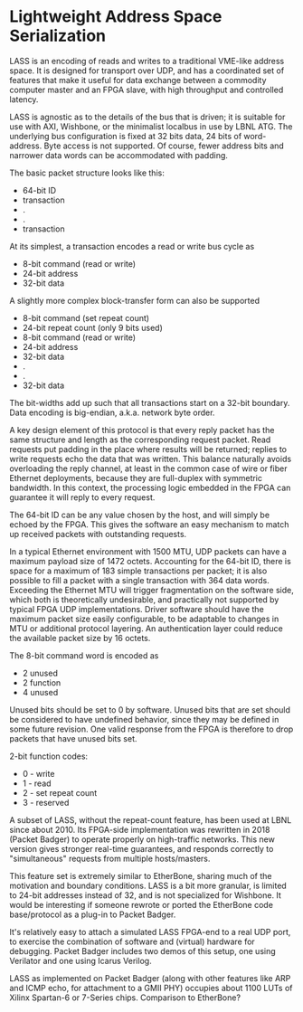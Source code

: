 # Lightweight Address Space Serialization

LASS is an encoding of reads and writes to a traditional VME-like address space.
It is designed for transport over UDP, and has a coordinated set of features
that make it useful for data exchange between a commodity computer master and
an FPGA slave, with high throughput and controlled latency.

LASS is agnostic as to the details of the bus that is driven; it is suitable
for use with AXI, Wishbone, or the minimalist localbus in use by LBNL ATG.
The underlying bus configuration is fixed at 32 bits data, 24 bits of
word-address.  Byte access is not supported.  Of course, fewer address bits
and narrower data words can be accommodated with padding.

The basic packet structure looks like this:

* 64-bit ID
* transaction
* .
* .
* transaction

At its simplest, a transaction encodes a read or write bus cycle as

* 8-bit command (read or write)
* 24-bit address
* 32-bit data

A slightly more complex block-transfer form can also be supported

* 8-bit command (set repeat count)
* 24-bit repeat count (only 9 bits used)
* 8-bit command (read or write)
* 24-bit address
* 32-bit data
* .
* .
* 32-bit data

The bit-widths add up such that all transactions start on a 32-bit boundary.
Data encoding is big-endian, a.k.a. network byte order.

A key design element of this protocol is that every reply packet has
the same structure and length as the corresponding request packet.
Read requests put padding in the place where results will be returned;
replies to write requests echo the data that was written.
This balance naturally avoids overloading the reply channel, at least
in the common case of wire or fiber Ethernet deployments, because they
are full-duplex with symmetric bandwidth.
In this context, the processing logic embedded in the FPGA
can guarantee it will reply to every request.

The 64-bit ID can be any value chosen by the host, and will simply be echoed
by the FPGA.  This gives the software an easy mechanism to match up received
packets with outstanding requests.

In a typical Ethernet environment with 1500 MTU, UDP packets can have a
maximum payload size of 1472 octets.  Accounting for the 64-bit ID, there
is space for a maximum of 183 simple transactions per packet; it is also
possible to fill a packet with a single transaction with 364 data words.
Exceeding the Ethernet MTU will trigger fragmentation on the software side,
which both is theoretically undesirable, and practically not supported by
typical FPGA UDP implementations.
Driver software should have the maximum packet size easily configurable,
to be adaptable to changes in MTU or additional protocol layering.
An authentication layer could reduce the available packet size by 16 octets.

The 8-bit command word is encoded as

* 2 unused
* 2 function
* 4 unused

Unused bits should be set to 0 by software.
Unused bits that are set should be considered to have undefined behavior,
since they may be defined in some future revision.  One valid response from
the FPGA is therefore to drop packets that have unused bits set.

2-bit function codes:

* 0 - write
* 1 - read
* 2 - set repeat count
* 3 - reserved

A subset of LASS, without the repeat-count feature, has been used at LBNL
since about 2010.  Its FPGA-side implementation was rewritten in 2018
(Packet Badger) to operate properly on high-traffic networks.
This new version gives stronger real-time guarantees, and responds correctly
to "simultaneous" requests from multiple hosts/masters.

This feature set is extremely similar to EtherBone, sharing much of the
motivation and boundary conditions.  LASS is a bit more granular, is limited
to 24-bit addresses instead of 32, and is not specialized for Wishbone.
It would be interesting if someone rewrote or ported the EtherBone code
base/protocol as a plug-in to Packet Badger.

It's relatively easy to attach a simulated LASS FPGA-end to a real UDP port,
to exercise the combination of software and (virtual) hardware for debugging.
Packet Badger includes two demos of this setup, one using Verilator and one
using Icarus Verilog.

LASS as implemented on Packet Badger (along with other features like ARP and
ICMP echo, for attachment to a GMII PHY) occupies about 1100 LUTs of Xilinx
Spartan-6 or 7-Series chips.  Comparison to EtherBone?
